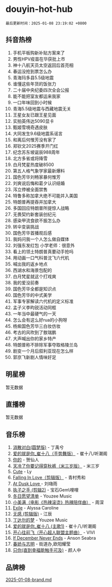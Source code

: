 # douyin-hot-hub

`最后更新时间：2025-01-08 23:19:02 +0800`

## 抖音热榜

1. 手机平板购新补贴方案来了
1. 男性HPV疫苗在华获批上市
1. 神十八航天员太空返回后首亮相
1. 春运没抢到票怎么办
1. 青海玛多县5.5级地震
1. 谁懂这些年货的饭张力
1. 二十届中央纪委四次全会公报
1. 能不能把室友都运来我家
1. 一口年味回到小时候
1. 青海5.5级地震与西藏地震无关
1. 王星女友已跟王星见面
1. 实拍英伟达5090显卡
1. 甄姬雪境奇遇皮肤
1. 大同发生9.6级地震系谣言
1. 和离后何惟芳没有家了
1. 郑钦文2025赛季开门红
1. 纪念苏东坡诞辰988周年
1. 北方多省或将降雪
1. 白月梵星热度破8500
1. 第五人格气象学家最新爆料
1. 国色芳华刘畅家暴何惟芳
1. 刘爽说后悔和葛夕认识结婚
1. 泻立停被全面禁售
1. 特鲁多称加拿大绝不可能并入美国
1. 特朗普再提吞并加拿大
1. 多国回应特朗普所提惊人战略
1. 无畏契约新套装创纪元
1. 感染甲流食欲不振怎么办
1. 转伞变装挑战
1. 国色芳华首播观后感
1. 我妈问我一个人怎么做自媒体
1. 刘强东发红包 小学老师：很意外
1. 看上的领土特朗普真要动手抢吗
1. 用动画一口气科普沈飞六代机
1. 喊出我的返乡地点
1. 西湖水和海景包配的
1. 白月梵星就这个打戏爽
1. 我的爱没前奏
1. 国色芳华全都是知识点
1. 国色芳华的中式美学
1. 军事专家解读六代机的定义标准
1. 孟子义李昀锐活动同框
1. 一年当中最硬气的一天
1. 怎么会有这么好rua的小狗呀
1. 杨紫国色芳华三白妆仿妆
1. 考古的风吹到了敖瑞鹏
1. 大声喊出你的家乡特产
1. 特朗普称不排除军事夺取格陵兰岛
1. 剧变一个月后叙利亚现在怎么样
1. 郭京飞新剧人情味好足

## 明星榜

暂无数据

## 直播榜

暂无数据

## 音乐榜

1. [消散对白(圆梦版)](https://sf5-hl-cdn-tos.douyinstatic.com/obj/tos-cn-ve-2774/og4jB5I5IizzoZVAAAzWgBMAsMDWoArfwBOiFs) - 丁禹兮
1. [爱的就是你_崔十八（手势舞版）](https://sf5-hl-cdn-tos.douyinstatic.com/obj/tos-cn-ve-2774/oApB2AigNyB4sTw7JhBOikMAf0oDJzMWBuIrgm) - 崔十八/听潮阁
1. [你的](https://sf3-cdn-tos.douyinstatic.com/obj/tos-cn-ve-2774/oYuIeKf42jB7sEV6B2upMdpYAgfrQWj0FeRegh) - 贺仙人
1. [天冷了你要记得穿秋裤（米三岁版）](https://sf5-hl-cdn-tos.douyinstatic.com/obj/tos-cn-ve-2774/oQlIwVIDWiZ6BQilAorS7MA0AgCkQDvcZAdm1) - 米三岁
1. [Cute](https://sf5-hl-cdn-tos.douyinstatic.com/obj/tos-cn-ve-2774/o4IbIzHWKAAB4wsS5qMBRiiAlEBGTpQRNfFvuo) - Ly
1. [Falling In Love（剪辑版）](https://sf5-hl-cdn-tos.douyinstatic.com/obj/tos-cn-ve-2774/o8ajpA8zzgBPahbBIO8AcKGBLJezFCRd1wfP9f) - 青村秀和
1. [ At Dusk  Love ](https://sf5-hl-cdn-tos.douyinstatic.com/obj/tos-cn-ve-2774/o8CrpCf5CaYgI4ZrtQgMQAFEfuGqNnRSDQAPBc) - 刘嗨雨
1. [执子之手 (剪辑2)](https://sf5-hl-cdn-tos.douyinstatic.com/obj/tos-cn-ve-2774/oUoZLQjCc31XzqsBnBQUNgeKtYPBcgbFDwtfcu) - 宝石Gem\哩哩
1. [冬日愿望清单](https://sf5-hl-cdn-tos.douyinstatic.com/obj/tos-cn-ve-2774/oIIgUOeamCFCVAzxN6MFRLIBlLGpUqQxeeHrLE) - Youzee Music
1. [小美满（电影《热辣滚烫》热辣陪伴曲）](https://sf5-hl-cdn-tos.douyinstatic.com/obj/tos-cn-ve-2774/o0GAn2lSgfZIDUgtevCGDQYnFg4CwnrBaxbTZL) - 周深
1. [Exile](https://sf5-hl-cdn-tos.douyinstatic.com/obj/tos-cn-ve-2774/oYj4gAQTknKE3WW0Je8KGmQ7z1cA4FefwtbufD) - Alyssa Caroline
1. [无感 (剪辑版)](https://sf5-hl-cdn-tos.douyinstatic.com/obj/tos-cn-ve-2774/o0eIsUzJBDlQaQFC5OFlgbMEZC1TFYBftOBn6p) - 江辰
1. [丁达尔的梦](https://sf5-hl-cdn-tos.douyinstatic.com/obj/tos-cn-ve-2774/oMU3WirUZBVQkAC9ccG5P2IQirziZM2RTInUY) - Youzee Music
1. [爱的就是你_崔十八 (主歌1)](https://sf5-hl-cdn-tos.douyinstatic.com/obj/tos-cn-ve-2774/oI5BO5DhFZ6UTcNCnZaOCBLtZ7WIMQGfgnXf5E) - 崔十八/听潮阁
1. [开心往前飞（开心超人联盟主题曲）](https://sf5-hl-cdn-tos.douyinstatic.com/obj/tos-cn-ve-2774/9d8fb7c82cf1421fb93a9fe925275e0a) - VIVI
1. [If December Never Ends](https://sf5-hl-cdn-tos.douyinstatic.com/obj/tos-cn-ve-2774/oY1IQMoTgCFIBg8RZifyqlBBt1UFgitTYmxeOS) - Anson Seabra
1. [春娇与志明](https://sf5-hl-cdn-tos.douyinstatic.com/obj/tos-cn-ve-2774/e530d8fceb7044b39707d7f9ff54add1) - 街道办,欧阳耀莹
1. [只你(直到幸福能触手可及)](https://sf5-hl-cdn-tos.douyinstatic.com/obj/tos-cn-ve-2774/o0lBkRDzFTeaVSUz3ZZSCBVtZ5DIMQGfgmEAuE) - 颜人中

## 品牌榜

[2025-01-08-brand.md](2025-01-08-brand.md)
